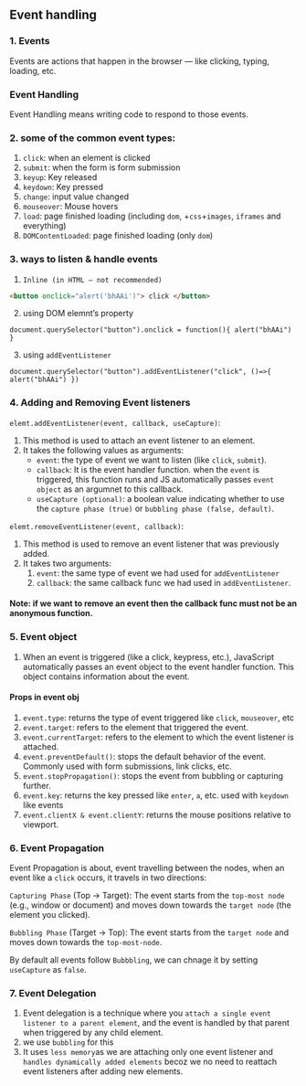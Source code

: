 ## Event handling
### 1. Events
Events are actions that happen in the browser — like clicking, typing, loading, etc.
### Event Handling
Event Handling means writing code to respond to those events.

### 2. some of the common event types: 
1. `click`:	when an element is clicked
2. `submit`: when the form is form submission
3. `keyup`: Key released
4. `keydown`: Key pressed
5. `change`: input value changed
6. `mouseover`: Mouse hovers
7. `load`: page finished loading (including `dom`, +`css`+`images`, `iframes` and everything)
8. `DOMContentLoaded`: page finished loading (only `dom`)

### 3. ways to listen & handle events
1. `Inline (in HTML – not recommended)`
```HTML 
<button onclick="alert('bhAAi')"> click </button>
```
2. using DOM elemnt’s property
```JS
document.querySelector("button").onclick = function(){ alert("bhAAi") }
```

3. using `addEventListener`
```JS
document.querySelector("button").addEventListener("click", ()=>{ alert("bhAAi") })
```

### 4. Adding and Removing Event listeners
`elemt.addEventListener(event, callback, useCapture)`: 
1. This method is used to attach an event listener to an element.
2. It takes the following values as arguments:
    - `event`: the type of event we want to listen (like `click`, `submit`).
    - `callback`: It is the event handler function. when the `event` is triggered, this function runs and JS automatically passes `event object` as an argumnet to this callback.
    - `useCapture (optional)`: a boolean value indicating whether to use the `capture phase (true)` or `bubbling phase (false, default)`.

`elemt.removeEventListener(event, callback)`:
1. This method is used to remove an event listener that was previously added.
2. It takes two arguments:
    1. `event`: the same type of event we had used for `addEventListener`
    2. `callback`: the same callback func we had used in `addEventListener`.
#### Note: if we want to remove an event then the callback func must not be an anonymous function.

### 5. Event object
1. When an event is triggered (like a click, keypress, etc.), JavaScript automatically passes an event object to the event handler function. This object contains information about the event.

#### Props in event obj
1. `event.type`: returns the type of event triggered like `click`, `mouseover`, etc
2. `event.target`: refers to the element that triggered the event.
3. `event.currentTarget`: refers to the element to which the event listener is attached.
4. `event.preventDefault()`: stops the default behavior of the event. Commonly used with form submissions, link clicks, etc.
5. `event.stopPropagation()`: stops the event from bubbling or capturing further.
6. `event.key`: returns the key pressed like `enter`, `a`, etc. used with `keydown` like events
7. `event.clientX & event.clientY`: returns the mouse positions relative to viewport.

### 6. Event Propagation
Event Propagation is about, event travelling between the nodes, when an event like a `click` occurs, it travels in two directions:

`Capturing Phase` (Top → Target):
The event starts from the `top-most node` (e.g., window or document) and moves down towards the `target node` (the element you clicked).

`Bubbling Phase` (Target → Top):
The event starts from the `target node` and moves down towards the `top-most-node`.

By default all events follow `Bubbbling`, we can chnage it by setting `useCapture` as `false`.

### 7. Event Delegation
1. Event delegation is a technique where you `attach a single event listener to a parent element`, and the event is handled by that parent when triggered by any child element. 
2. we use `bubbling` for this
3. It uses `less memory`as we are attaching only one event listener and
`handles dynamically added elements` becoz we no need to reattach event listeners after adding new elements.